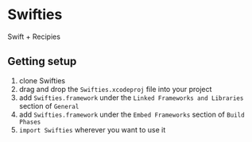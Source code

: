 # Swifties
Swift + Recipies

## Getting setup
1. clone Swifties
2. drag and drop the `Swifties.xcodeproj` file into your project
3. add `Swifties.framework` under the `Linked Frameworks and Libraries` section of `General`
4. add `Swifties.framework` under the `Embed Frameworks` section of `Build Phases`
4. `import Swifties` wherever you want to use it
